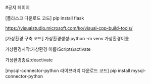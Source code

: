 #공지 페이지

[플라스크 다운로드 코드]
pip install flask

https://visualstudio.microsoft.com/ko/visual-cpp-build-tools/


[가상환경 구축 코드]
가상환경생성:python -m venv 가상환경이름

가상환경시작:가상환경 이름\Scripts\activate

가상환경종료:deactivate


[mysql-connector-python 라이브러리 다운로드 코드]
pip install mysql-connector-python




